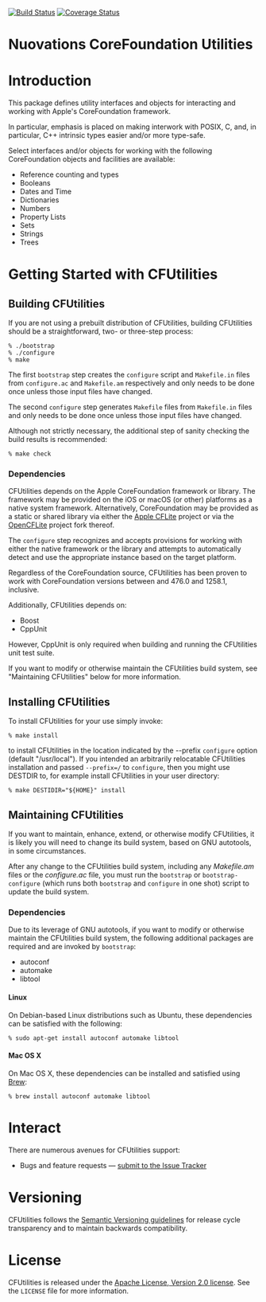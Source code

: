 [![Build Status][CFUtilities-travis-svg]][CFUtilities-travis]
[![Coverage Status][CFUtilities-codecov-svg]][CFUtilities-codecov]

[CFUtilities-travis]: https://travis-ci.com/Nuovations/CFUtilities
[CFUtilities-travis-svg]: https://travis-ci.com/Nuovations/CFUtilities.svg?branch=main
[CFUtilities-codecov]: https://codecov.io/gh/Nuovations/CFUtilities
[CFUtilities-codecov-svg]: https://codecov.io/gh/Nuovations/CFUtilities/branch/main/graph/badge.svg

Nuovations CoreFoundation Utilities
===================================

# Introduction

This package defines utility interfaces and objects for interacting
and working with Apple's CoreFoundation framework.

In particular, emphasis is placed on making interwork with POSIX, C,
and, in particular, C++ intrinsic types easier and/or more type-safe.

Select interfaces and/or objects for working with the following
CoreFoundation objects and facilities are available:

  * Reference counting and types
  * Booleans
  * Dates and Time
  * Dictionaries
  * Numbers
  * Property Lists
  * Sets
  * Strings
  * Trees

# Getting Started with CFUtilities

## Building CFUtilities

If you are not using a prebuilt distribution of CFUtilities, building CFUtilities
should be a straightforward, two- or three-step process:

    % ./bootstrap
    % ./configure
    % make

The first `bootstrap` step creates the `configure` script and `Makefile.in` files from
`configure.ac` and `Makefile.am` respectively and only needs to be done once unless those
input files have changed.

The second `configure` step generates `Makefile` files from `Makefile.in` files and only
needs to be done once unless those input files have changed.

Although not strictly necessary, the additional step of sanity checking
the build results is recommended:

    % make check

### Dependencies

CFUtilities depends on the Apple CoreFoundation framework or library. The
framework may be provided on the iOS or macOS (or other) platforms as a
native system framework. Alternatively, CoreFoundation may be provided as a
static or shared library via either the [Apple CFLite](https://opensource.apple.com/source/CF/)
project or via the [OpenCFLite](https://opencflite.sourceforge.io/) project fork
thereof.

The `configure` step recognizes and accepts provisions for working with either
the native framework or the library and attempts to automatically detect and use
the appropriate instance based on the target platform.

Regardless of the CoreFoundation source, CFUtilities has been proven to work
with CoreFoundation versions between and 476.0 and 1258.1, inclusive.

Additionally, CFUtilities depends on:

  * Boost
  * CppUnit

However, CppUnit is only required when building and running the CFUtilities
unit test suite.

If you want to modify or otherwise maintain the CFUtilities build
system, see "Maintaining CFUtilities" below for more information.

## Installing CFUtilities

To install CFUtilities for your use simply invoke:

    % make install

to install CFUtilities in the location indicated by the --prefix `configure`
option (default "/usr/local"). If you intended an arbitrarily
relocatable CFUtilities installation and passed `--prefix=/` to `configure`,
then you might use DESTDIR to, for example install CFUtilities in your user
directory:

    % make DESTIDIR="${HOME}" install

## Maintaining CFUtilities

If you want to maintain, enhance, extend, or otherwise modify CFUtilities, it
is likely you will need to change its build system, based on GNU
autotools, in some circumstances.

After any change to the CFUtilities build system, including any *Makefile.am*
files or the *configure.ac* file, you must run the `bootstrap` or
`bootstrap-configure` (which runs both `bootstrap` and `configure` in
one shot) script to update the build system.

### Dependencies

Due to its leverage of GNU autotools, if you want to modify or
otherwise maintain the CFUtilities build system, the following
additional packages are required and are invoked by `bootstrap`:

  * autoconf
  * automake
  * libtool

#### Linux

On Debian-based Linux distributions such as Ubuntu, these dependencies
can be satisfied with the following:

    % sudo apt-get install autoconf automake libtool

#### Mac OS X

On Mac OS X, these dependencies can be installed and satisfied using
[Brew](https://brew.sh/):

    % brew install autoconf automake libtool


# Interact

There are numerous avenues for CFUtilities support:

  * Bugs and feature requests — [submit to the Issue Tracker](https://github.com/Nuovations/CFUtilities/issues)

# Versioning

CFUtilities follows the [Semantic Versioning guidelines](http://semver.org/)
for release cycle transparency and to maintain backwards compatibility.

# License

CFUtilities is released under the [Apache License, Version 2.0 license](https://opensource.org/licenses/Apache-2.0).
See the `LICENSE` file for more information.
